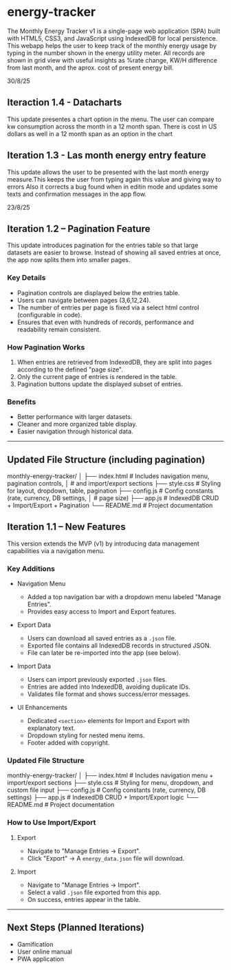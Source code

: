 # energy-tracker
The Monthly Energy Tracker v1 is a single-page web application (SPA) built with HTML5, CSS3, and JavaScript using IndexedDB for local persistence.
This webapp helps the user to keep track of the monthly energy usage by typing in the number shown in the energy utility meter.
All records are shown in grid view with useful insights as %rate change, KW/H difference from last month, and the aprox. cost of present energy bill.

30/8/25

## Iteraction 1.4 - Datacharts

This update presentes a chart option in the menu. The user can compare kw consumption across the month in a 12 month span. There is cost in US dollars as well in a 12 month span as an option in the chart

## Iteration 1.3 - Las month energy entry feature

This update allows the user to be presented with the last month energy measure.This keeps the user from typing again this value and giving way to errors
Also it corrects a bug found when in editin mode and updates some texts and confirmation messages in the app flow.


23/8/25
## Iteration 1.2 – Pagination Feature

This update introduces pagination for the entries table so that
large datasets are easier to browse. Instead of showing all saved
entries at once, the app now splits them into smaller pages.

### Key Details
- Pagination controls are displayed below the entries table.
- Users can navigate between pages (3,6,12,24).
- The number of entries per page is fixed via a select html control (configurable in code).
- Ensures that even with hundreds of records, performance and
  readability remain consistent.

### How Pagination Works
1. When entries are retrieved from IndexedDB, they are split into
   pages according to the defined "page size".
2. Only the current page of entries is rendered in the table.
3. Pagination buttons update the displayed subset of entries.

### Benefits
- Better performance with larger datasets.
- Cleaner and more organized table display.
- Easier navigation through historical data.

---

## Updated File Structure (including pagination)

monthly-energy-tracker/
│
├── index.html     # Includes navigation menu, pagination controls,
│                  # and import/export sections
├── style.css      # Styling for layout, dropdown, table, pagination
├── config.js      # Config constants (rate, currency, DB settings,
│                  # page size)
├── app.js         # IndexedDB CRUD + Import/Export + Pagination
└── README.md      # Project documentation


## Iteration 1.1 – New Features

This version extends the MVP (v1) by introducing data management
capabilities via a navigation menu.

### Key Additions
- Navigation Menu
  - Added a top navigation bar with a dropdown menu labeled
    "Manage Entries".
  - Provides easy access to Import and Export features.

- Export Data
  - Users can download all saved entries as a `.json` file.
  - Exported file contains all IndexedDB records in structured JSON.
  - File can later be re-imported into the app (see below).

- Import Data
  - Users can import previously exported `.json` files.
  - Entries are added into IndexedDB, avoiding duplicate IDs.
  - Validates file format and shows success/error messages.

- UI Enhancements
  - Dedicated `<section>` elements for Import and Export with
    explanatory text.
  - Dropdown styling for nested menu items.
  - Footer added with copyright.

### Updated File Structure

monthly-energy-tracker/
│
├── index.html     # Includes navigation menu + import/export sections
├── style.css      # Styling for menu, dropdown, and custom file input
├── config.js      # Config constants (rate, currency, DB settings)
├── app.js         # IndexedDB CRUD + Import/Export logic
└── README.md      # Project documentation

### How to Use Import/Export

1. Export
   - Navigate to "Manage Entries → Export".
   - Click "Export" → A `energy_data.json` file will download.

2. Import
   - Navigate to "Manage Entries → Import".
   - Select a valid `.json` file exported from this app.
   - On success, entries appear in the table.

---

## Next Steps (Planned Iterations) 
- Gamification
- User online manual
- PWA application

